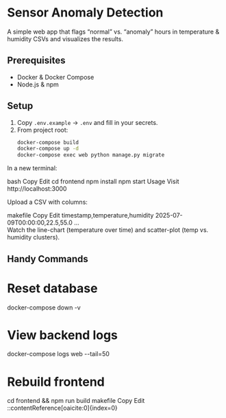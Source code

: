 # Sensor Anomaly Detection

A simple web app that flags “normal” vs. “anomaly” hours in temperature & humidity CSVs and visualizes the results.

## Prerequisites
- Docker & Docker Compose  
- Node.js & npm  

## Setup
1. Copy `.env.example` → `.env` and fill in your secrets.  
2. From project root:
   ```bash
   docker-compose build
   docker-compose up -d
   docker-compose exec web python manage.py migrate

In a new terminal:

bash
Copy
Edit
cd frontend
npm install
npm start
Usage
Visit http://localhost:3000

Upload a CSV with columns:

makefile
Copy
Edit
timestamp,temperature,humidity
2025-07-09T00:00:00,22.5,55.0
…  
Watch the line-chart (temperature over time) and scatter-plot (temp vs. humidity clusters).

## Handy Commands

# Reset database
docker-compose down -v

# View backend logs
docker-compose logs web --tail=50

# Rebuild frontend
cd frontend && npm run build
makefile
Copy
Edit
::contentReference[oaicite:0]{index=0}
